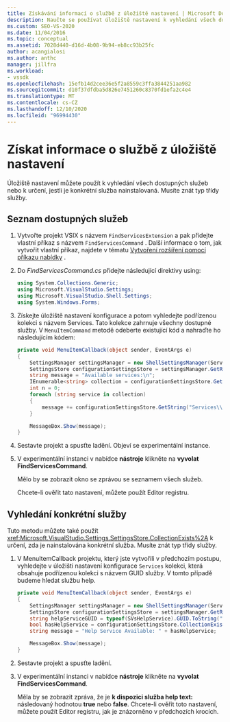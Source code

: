 ```yaml
---
title: Získávání informací o službě z úložiště nastavení | Microsoft Docs
description: Naučte se používat úložiště nastavení k vyhledání všech dostupných služeb nebo k určení, jestli je konkrétní služba nainstalovaná.
ms.custom: SEO-VS-2020
ms.date: 11/04/2016
ms.topic: conceptual
ms.assetid: 7028d440-d16d-4b08-9b94-eb8cc93b25fc
author: acangialosi
ms.author: anthc
manager: jillfra
ms.workload:
- vssdk
ms.openlocfilehash: 15efb14d2cee36e5f2a8559c3ffa3844251aa982
ms.sourcegitcommit: d10f37dfdba5d826e7451260c8370fd1efa2c4e4
ms.translationtype: MT
ms.contentlocale: cs-CZ
ms.lasthandoff: 12/10/2020
ms.locfileid: "96994430"
---
```

# <a name="get-service-information-from-the-settings-store"></a>Získat informace o službě z úložiště nastavení
Úložiště nastavení můžete použít k vyhledání všech dostupných služeb nebo k určení, jestli je konkrétní služba nainstalovaná. Musíte znát typ třídy služby.

## <a name="to-list-the-available-services"></a>Seznam dostupných služeb

1. Vytvořte projekt VSIX s názvem `FindServicesExtension` a pak přidejte vlastní příkaz s názvem `FindServicesCommand` . Další informace o tom, jak vytvořit vlastní příkaz, najdete v tématu [Vytvoření rozšíření pomocí příkazu nabídky](../extensibility/creating-an-extension-with-a-menu-command.md) .

2. Do *FindServicesCommand.cs* přidejte následující direktivy using:

    ```csharp
    using System.Collections.Generic;
    using Microsoft.VisualStudio.Settings;
    using Microsoft.VisualStudio.Shell.Settings;
    using System.Windows.Forms;
    ```

3. Získejte úložiště nastavení konfigurace a potom vyhledejte podřízenou kolekci s názvem Services. Tato kolekce zahrnuje všechny dostupné služby. V `MenuItemCommand` metodě odeberte existující kód a nahraďte ho následujícím kódem:

    ```csharp
    private void MenuItemCallback(object sender, EventArgs e)
    {
        SettingsManager settingsManager = new ShellSettingsManager(ServiceProvider);
        SettingsStore configurationSettingsStore = settingsManager.GetReadOnlySettingsStore(SettingsScope.Configuration);
        string message = "Available services:\n";
        IEnumerable<string> collection = configurationSettingsStore.GetSubCollectionNames("Services");
        int n = 0;
        foreach (string service in collection)
        {
            message += configurationSettingsStore.GetString("Services\\" + service, "Name", "Unknown") + "\n";
        }

        MessageBox.Show(message);
    }
    ```

4. Sestavte projekt a spusťte ladění. Objeví se experimentální instance.

5. V experimentální instanci v nabídce **nástroje** klikněte na **vyvolat FindServicesCommand**.

     Mělo by se zobrazit okno se zprávou se seznamem všech služeb.

     Chcete-li ověřit tato nastavení, můžete použít Editor registru.

## <a name="find-a-specific-service"></a>Vyhledání konkrétní služby
 Tuto metodu můžete také použít <xref:Microsoft.VisualStudio.Settings.SettingsStore.CollectionExists%2A> k určení, zda je nainstalována konkrétní služba. Musíte znát typ třídy služby.

1. V MenuItemCallback projektu, který jste vytvořili v předchozím postupu, vyhledejte v úložišti nastavení konfigurace `Services` kolekci, která obsahuje podřízenou kolekci s názvem GUID služby. V tomto případě budeme hledat službu help.

    ```csharp
    private void MenuItemCallback(object sender, EventArgs e)
    {
        SettingsManager settingsManager = new ShellSettingsManager(ServiceProvider);
        SettingsStore configurationSettingsStore = settingsManager.GetReadOnlySettingsStore(SettingsScope.Configuration);
        string helpServiceGUID = typeof(SVsHelpService).GUID.ToString("B").ToUpper();
        bool hasHelpService = configurationSettingsStore.CollectionExists("Services\\" + helpServiceGUID);
        string message = "Help Service Available: " + hasHelpService;

        MessageBox.Show(message);
    }
    ```

2. Sestavte projekt a spusťte ladění.

3. V experimentální instanci v nabídce **nástroje** klikněte na **vyvolat FindServicesCommand**.

     Měla by se zobrazit zpráva, že je **k dispozici služba help text:**  následovaný hodnotou **true** nebo **false**. Chcete-li ověřit toto nastavení, můžete použít Editor registru, jak je znázorněno v předchozích krocích.
